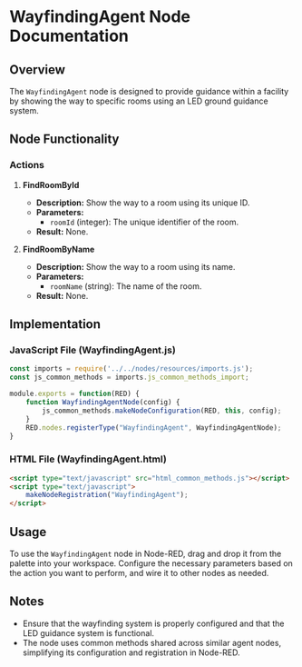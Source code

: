 
# WayfindingAgent Node Documentation

## Overview

The `WayfindingAgent` node is designed to provide guidance within a facility by showing the way to specific rooms using an LED ground guidance system.

## Node Functionality

### Actions

1. **FindRoomById**
   - **Description:** Show the way to a room using its unique ID.
   - **Parameters:**
     - `roomId` (integer): The unique identifier of the room.
   - **Result:** None.

2. **FindRoomByName**
   - **Description:** Show the way to a room using its name.
   - **Parameters:**
     - `roomName` (string): The name of the room.
   - **Result:** None.

## Implementation

### JavaScript File (WayfindingAgent.js)

```javascript
const imports = require('../../nodes/resources/imports.js');
const js_common_methods = imports.js_common_methods_import;

module.exports = function(RED) {
    function WayfindingAgentNode(config) {
        js_common_methods.makeNodeConfiguration(RED, this, config);
    }
    RED.nodes.registerType("WayfindingAgent", WayfindingAgentNode);
}
```

### HTML File (WayfindingAgent.html)

```html
<script type="text/javascript" src="html_common_methods.js"></script>
<script type="text/javascript">
    makeNodeRegistration("WayfindingAgent");
</script>
```

## Usage

To use the `WayfindingAgent` node in Node-RED, drag and drop it from the palette into your workspace. Configure the necessary parameters based on the action you want to perform, and wire it to other nodes as needed.

## Notes

- Ensure that the wayfinding system is properly configured and that the LED guidance system is functional.
- The node uses common methods shared across similar agent nodes, simplifying its configuration and registration in Node-RED.
